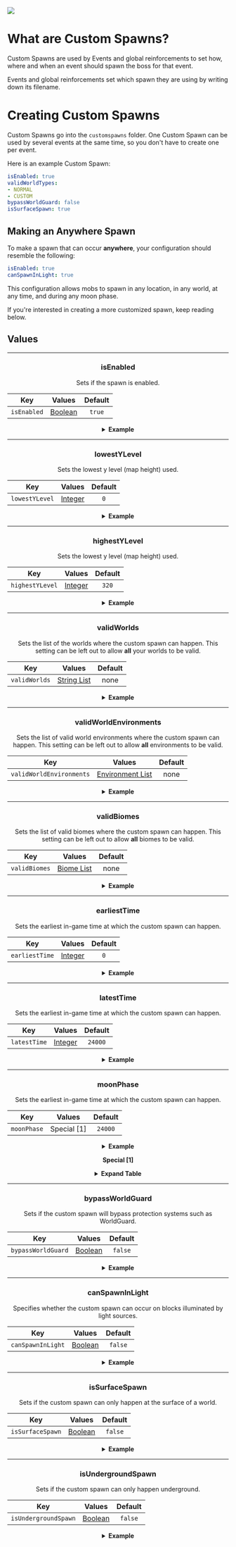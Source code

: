 [![](https://i.imgur.com/LPnSUkK.jpg)](https://magmaguy.com/webapp/webapp.html)

# What are Custom Spawns?

Custom Spawns are used by Events and global reinforcements to set how, where and when an event should spawn the boss for that event.

Events and global reinforcements set which spawn they are using by writing down its filename.

# Creating Custom Spawns

Custom Spawns go into the `customspawns` folder. One Custom Spawn can be used by several events at the same time, so you don't have to create one per event.

Here is an example Custom Spawn:

```yaml
isEnabled: true
validWorldTypes:
- NORMAL
- CUSTOM
bypassWorldGuard: false
isSurfaceSpawn: true
```

## Making an Anywhere Spawn
To make a spawn that can occur **anywhere**, your configuration should resemble the following:

```yml
isEnabled: true
canSpawnInLight: true
```
This configuration allows mobs to spawn in any location, in any world, at any time, and during any moon phase.

If you're interested in creating a more customized spawn, keep reading below.

## Values

<div align="center">

***

### isEnabled

Sets if the spawn is enabled.

| Key       |       Values        | Default |
|-----------|:-------------------:|:-------:|
| `isEnabled` | [Boolean](#boolean) | `true`  |

<details> 

<summary><b>Example</b></summary>

<div align="left">

```yml
isEnabled: true
```

</div>

</details>

***

### lowestYLevel

Sets the lowest y level (map height) used.

| Key       |       Values        | Default |
|-----------|:-------------------:|:-------:|
| `lowestYLevel` | [Integer](#integer) |   `0`   |

<details> 

<summary><b>Example</b></summary>

<div align="left">

```yml
lowestYLevel: 0
```

</div>

</details>

***

### highestYLevel

Sets the lowest y level (map height) used.

| Key       |       Values        | Default |
|-----------|:-------------------:|:-------:|
| `highestYLevel` | [Integer](#integer) |  `320`  |

<details> 

<summary><b>Example</b></summary>

<div align="left">

```yml
highestYLevel: 320
```

</div>

</details>

***

### validWorlds

Sets the list of the worlds where the custom spawn can happen. This setting can be left out to allow **all** your worlds to be valid.

| Key       |           Values            | Default |
|-----------|:---------------------------:|:-------:|
| `validWorlds` | [String List](#string_list) |  none   |

<details> 

<summary><b>Example</b></summary>

<div align="left">

```yml
validWorlds:
- WORLD
- FUN_LAND
```

*If you want all your worlds to be valid you can just not use the setting or format it like this:*

```yml
validWorlds: []
```

</div>

</details>

***

### validWorldEnvironments

Sets the list of valid world environments where the custom spawn can happen. This setting can be left out to allow **all** environments to be valid.

| Key       |           Values            | Default |
|-----------|:---------------------------:|:-------:|
| `validWorldEnvironments` | [Environment List](https://hub.spigotmc.org/javadocs/spigot/org/bukkit/WorldType.html) |  none   |

<details> 

<summary><b>Example</b></summary>

<div align="left">

```yml
validWorldEnvironments:
- FLAT
- LARGE_BIOMES
```

*If you want all environments to be valid you can just not use the setting or format it like this:*

```yml
validWorldEnvironments: []
```

</div>

</details>

***

### validBiomes

Sets the list of valid biomes where the custom spawn can happen. This setting can be left out to allow **all** biomes to be valid.

| Key       |           Values            | Default |
|-----------|:---------------------------:|:-------:|
| `validBiomes` | [Biome List](https://hub.spigotmc.org/javadocs/spigot/org/bukkit/block/Biome.html) |  none   |

<details> 

<summary><b>Example</b></summary>

<div align="left">

```yml
validBiomes:
- DESERT
- MUSHROOM_FIELDS
```

*If you want all environments to be valid you can just not use the setting or format it like this:*

```yml
validBiomes: []
```

</div>

</details>

***

### earliestTime

Sets the earliest in-game time at which the custom spawn can happen.

| Key       |           Values            | Default |
|-----------|:---------------------------:|:-------:|
| `earliestTime` | [Integer](#integer) |   `0`   |

<details> 

<summary><b>Example</b></summary>

<div align="left">

```yml
earliestTime: 0
```

</div>

</details>

***

### latestTime

Sets the earliest in-game time at which the custom spawn can happen.

| Key       |           Values            | Default |
|-----------|:---------------------------:|:-------:|
| `latestTime` | [Integer](#integer) | `24000` |

<details> 

<summary><b>Example</b></summary>

<div align="left">

```yml
latestTime: 24000
```

</div>

</details>

***

### moonPhase

Sets the earliest in-game time at which the custom spawn can happen.

| Key       |   Values    | Default |
|-----------|:-----------:|:-------:|
| `moonPhase` | Special [1] | `24000` |

<details> 

<summary><b>Example</b></summary>

<div align="left">

```yml
moonPhase: 24000
```

</div>

</details>

**Special [1]**

<details> 

<summary><b>Expand Table</b></summary>

| Moon Phase        | Preview  |
|-------------------|:--------:|
| `NEW_MOON`        |    🌑    |
| `WAXING_CRESCENT` |    🌒    |
| `FIRST_QUARTER`   |    🌓    |
| `WAXING_GIBBOUS`  |    🌔    |
| `FULL_MOON`       |    🌕    |
| `WANING_GIBBOUS`  |    🌖    |
| `WANING_CRESCENT` |    🌘    |

</details>

***

### bypassWorldGuard

Sets if the custom spawn will bypass protection systems such as WorldGuard.

| Key       |           Values            | Default |
|-----------|:---------------------------:|:-------:|
| `bypassWorldGuard` | [Boolean](#boolean) | `false` |

<details> 

<summary><b>Example</b></summary>

<div align="left">

```yml
bypassWorldGuard: false
```

</div>

</details>

***

### canSpawnInLight

Specifies whether the custom spawn can occur on blocks illuminated by light sources.

| Key       |           Values            | Default |
|-----------|:---------------------------:|:-------:|
| `canSpawnInLight` | [Boolean](#boolean) | `false` |

<details> 

<summary><b>Example</b></summary>

<div align="left">

```yml
canSpawnInLight: false
```

</div>

</details>

***

### isSurfaceSpawn

Sets if the custom spawn can only happen at the surface of a world.

| Key       |           Values            | Default |
|-----------|:---------------------------:|:-------:|
| `isSurfaceSpawn` | [Boolean](#boolean) | `false` |

<details> 

<summary><b>Example</b></summary>

<div align="left">

```yml
isSurfaceSpawn: false
```

</div>

</details>

***

### isUndergroundSpawn

Sets if the custom spawn can only happen underground.

| Key       |           Values            | Default |
|-----------|:---------------------------:|:-------:|
| `isUndergroundSpawn` | [Boolean](#boolean) | `false` |

<details> 

<summary><b>Example</b></summary>

<div align="left">

```yml
isUndergroundSpawn: false
```

</div>

</details>

</div>